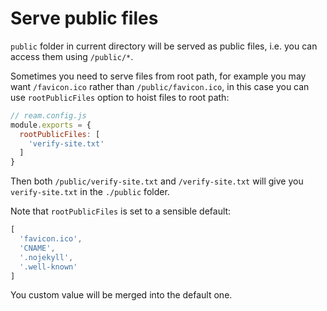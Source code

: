 # Serve public files

`public` folder in current directory will be served as public files, i.e. you can access them using `/public/*`.

Sometimes you need to serve files from root path, for example you may want `/favicon.ico` rather than `/public/favicon.ico`, in this case you can use `rootPublicFiles` option to hoist files to root path:

```js
// ream.config.js
module.exports = {
  rootPublicFiles: [
    'verify-site.txt'
  ]
}
```

Then both `/public/verify-site.txt` and `/verify-site.txt` will give you `verify-site.txt` in the `./public` folder.

Note that `rootPublicFiles` is set to a sensible default:

```js
[
  'favicon.ico',
  'CNAME',
  '.nojekyll',
  '.well-known'
]
```

You custom value will be merged into the default one.